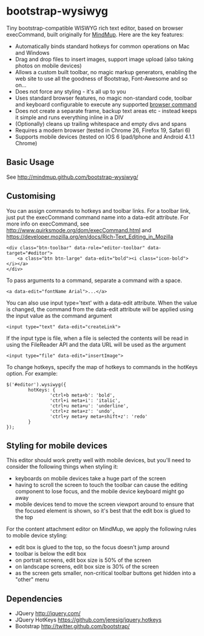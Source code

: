 bootstrap-wysiwyg
=================

Tiny bootstrap-compatible WISWYG rich text editor, based on browser execCommand, built originally for [MindMup](http://www.mindmup.com). Here are the key features:

* Automatically binds standard hotkeys for common operations on Mac and Windows
* Drag and drop files to insert images, support image upload (also taking photos on mobile devices)
* Allows a custom built toolbar, no magic markup generators, enabling the web site to use all the goodness of Bootstrap, Font-Awesome and so on...
* Does not force any styling - it's all up to you
* Uses standard browser features, no magic non-standard code, toolbar and keyboard configurable to execute any supported [browser command](https://developer.mozilla.org/en/docs/Rich-Text_Editing_in_Mozilla
)
* Does not create a separate frame, backup text areas etc - instead keeps it simple and runs everything inline in a DIV
* (Optionally) cleans up trailing whitespace and empty divs and spans 
* Requires a modern browser (tested in Chrome 26, Firefox 19, Safari 6)
* Supports mobile devices (tested on IOS 6 Ipad/Iphone and Android 4.1.1 Chrome)

Basic Usage
-----------

See http://mindmup.github.com/bootstrap-wysiwyg/

Customising 
-----------
You can assign commands to hotkeys and toolbar links. For a toolbar link, just put the execCommand command name into a data-edit attribute. 
For more info on execCommand, see http://www.quirksmode.org/dom/execCommand.html and https://developer.mozilla.org/en/docs/Rich-Text_Editing_in_Mozilla

	<div class="btn-toolbar" data-role="editor-toolbar" data-target="#editor">
	    <a class="btn btn-large" data-edit="bold"><i class="icon-bold"></i></a>
	</div>

To pass arguments to a command, separate a command with a space.

    <a data-edit="fontName Arial">...</a>

You can also use input type='text' with a data-edit attribute. When the value
is changed, the command from the data-edit attribute will be applied using the
input value as the command argument
    
    <input type="text" data-edit="createLink">

If the input type is file, when a file is selected the contents will be read in using the FileReader API and the data URL will be used as the argument
  
    <input type="file" data-edit="insertImage">


To change hotkeys, specify the map of hotkeys to commands in the hotKeys option. For example:

	$('#editor').wysiwyg({
			hotKeys: {
					'ctrl+b meta+b': 'bold',
					'ctrl+i meta+i': 'italic',
					'ctrl+u meta+u': 'underline',
					'ctrl+z meta+z': 'undo',
					'ctrl+y meta+y meta+shift+z': 'redo'
	        }
	});

Styling for mobile devices
--------------------------

This editor should work pretty well with mobile devices, but you'll need to consider the following things when styling it:
- keyboards on mobile devices take a huge part of the screen
- having to scroll the screen to touch the toolbar can cause the editing component to lose focus, and the mobile device keyboard might go away
- mobile devices tend to move the screen viewport around to ensure that the focused element is shown, so it's best that the edit box is glued to the top

For the content attachment editor on MindMup, we apply the following rules to mobile device styling:
- edit box is glued to the top, so the focus doesn't jump around
- toolbar is below the edit box
- on portrait screens, edit box size is 50% of the screen 
- on landscape screens, edit box size is 30% of the screen
- as the screen gets smaller, non-critical toolbar buttons get hidden into a "other" menu

Dependencies
------------
* JQuery http://jquery.com/
* JQuery HotKeys https://github.com/jeresig/jquery.hotkeys
* Bootstrap http://twitter.github.com/bootstrap/
